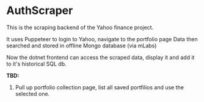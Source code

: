 # AuthScraper

This is the scraping backend of the Yahoo finance project.

It uses Puppeteer to login to Yahoo, navigate to the portfolio page
Data then searched and stored in offline Mongo database (via mLabs)

Now the dotnet frontend can access the scraped data, display it and add it to it's historical SQL db.

**TBD:**

1. Pull up portfolio collection page, list all saved portfilios and use the selected one.
